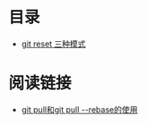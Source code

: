 # 目录
- [git reset 三种模式](https://github.com/Vuact/Blog/blob/main/tools/git/git%20reset%20%E4%B8%89%E7%A7%8D%E6%A8%A1%E5%BC%8F.md)

# 阅读链接

- [git pull和git pull --rebase的使用](https://www.cnblogs.com/kevingrace/p/5896706.html)
